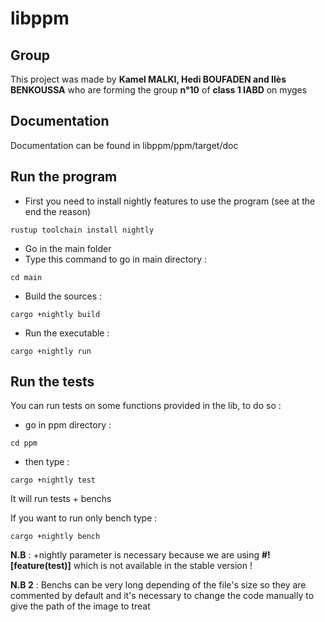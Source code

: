 # libppm

## Group
This project was made by **Kamel MALKI, Hedi BOUFADEN and Ilès BENKOUSSA**
 who are forming the group **n°10** of **class 1 IABD** on myges
 
## Documentation 
Documentation can be found in libppm/ppm/target/doc

## Run the program
- First you need to install nightly features to use the program (see at the end the reason)
```
rustup toolchain install nightly
```
- Go in the main folder
- Type this command to go in main directory :
```
cd main
```
- Build the sources :
```
cargo +nightly build
```
- Run the executable :
```
cargo +nightly run
```

## Run the tests
 You can run tests on some functions provided in the lib, to do so :
 - go in ppm directory :
 ```
 cd ppm

```
- then type :
 ```
cargo +nightly test
```
It will run tests + benchs

If you want to run only bench type :

 ```
cargo +nightly bench
```
**N.B** : +nightly parameter is necessary because we are using **#![feature(test)]** which is not available in the stable version !

**N.B 2** : Benchs can be very long depending of the file's size so they are commented by default and it's necessary to change the code manually to give the path of the image to treat

